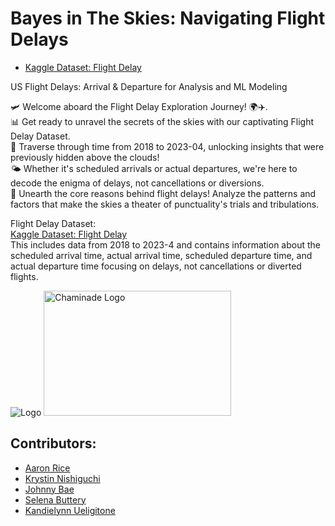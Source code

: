 # Bayes in The Skies: Navigating Flight Delays

- [Kaggle Dataset: Flight Delay](https://www.kaggle.com/datasets/arvindnagaonkar/flight-delay?resource=download&select=Flight_Delay.parquet)

US Flight Delays: Arrival & Departure for Analysis and ML Modeling

🛩️ Welcome aboard the Flight Delay Exploration Journey! 🌍✈️. <br />
📊 Get ready to unravel the secrets of the skies with our captivating Flight Delay Dataset. <br />
📅 Traverse through time from 2018 to 2023-04, unlocking insights that were previously hidden above the clouds! <br />
🌤️ Whether it's scheduled arrivals or actual departures, we're here to decode the enigma of delays, not cancellations or diversions. <br />
🔬 Unearth the core reasons behind flight delays! Analyze the patterns and factors that make the skies a theater of punctuality's trials and tribulations. <br />

Flight Delay Dataset: <br />
[Kaggle Dataset: Flight Delay](https://www.kaggle.com/datasets/arvindnagaonkar/flight-delay?resource=download&select=Flight_Delay.parquet) <br />
This includes data from 2018 to 2023-4 and contains information about the scheduled arrival time, actual arrival time, scheduled departure time, and actual departure time focusing on delays, not cancellations or diverted flights.

![Logo](https://assets.chaminade.edu/wp-content/uploads/2018/08/08074025/Chaminade-Logo-Centered.jpg)
<img src="https://assets.chaminade.edu/wp-content/uploads/2018/08/08074025/Chaminade-Logo-Centered.jpg" alt="Chaminade Logo" width="300" height="200">


## Contributors:
- [Aaron Rice](https://github.com/aaronxrice)
- [Krystin Nishiguchi](https://github.com/kristynnish)
- [Johnny Bae](https://github.com/9un-Bae)
- [Selena Buttery](https://github.com/selenabuttery)
- [Kandielynn Ueligitone](https://github.com/9un-Bae)


